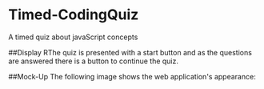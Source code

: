 # Timed-CodingQuiz
A timed quiz about javaScript concepts

##Display
RThe quiz is presented with a start button and as the questions are answered there is a button to continue the quiz.

##Mock-Up
The following image shows the web application's appearance:

